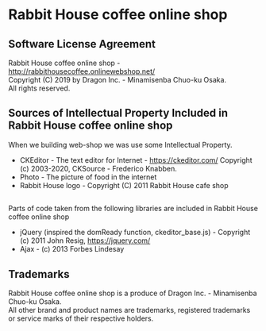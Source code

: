 # Rabbit House coffee online shop

## Software License Agreement

Rabbit House coffee online shop - http://rabbithousecoffee.onlinewebshop.net/<br/>
Copyright (C) 2019 by Dragon Inc. - Minamisenba Chuo-ku Osaka.<br/>
All rights reserved.<br/>

## Sources of Intellectual Property Included in Rabbit House coffee online shop
When we building web-shop we was use some Intellectual Property.<br/>
* CKEditor - The text editor for Internet - https://ckeditor.com/ Copyright (c) 2003-2020, CKSource - Frederico Knabben.
* Photo - The picture of food in the internet
* Rabbit House logo - Copyright (C) 2011 Rabbit House cafe shop<br/>
##
Parts of code taken from the following libraries are included in Rabbit House coffee online shop<br/>
* jQuery (inspired the domReady function, ckeditor_base.js) - Copyright (c) 2011 John Resig, https://jquery.com/
* Ajax - (c) 2013 Forbes Lindesay

## Trademarks
Rabbit House coffee online shop is a produce of Dragon Inc. - Minamisenba Chuo-ku Osaka. <br/>
All other brand and product names are trademarks, registered trademarks or service marks of their respective holders.
